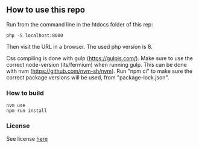 ## How to use this repo

Run from the command line in the htdocs folder of this rep:

    php -S localhost:8000

Then visit the URL in a browser.
The used php version is 8.

Css compiling is done with gulp (https://gulpjs.com/).
Make sure to use the correct node-version (lts/fermium) when running gulp. This can be done with nvm (https://github.com/nvm-sh/nvm).
Run "npm ci" to make sure the correct package versions will be used, from "package-lock.json".

### How to build
```
nvm use
npm run install
```

### License
See license [here](LICENSE.md)
